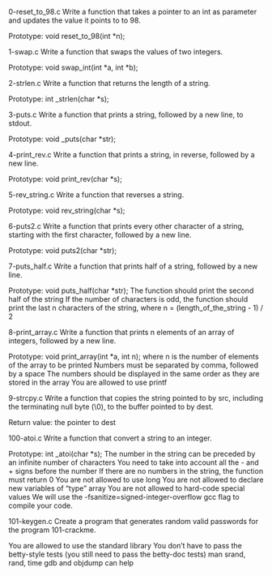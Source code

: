 0-reset_to_98.c Write a function that takes a pointer to an int as parameter and updates the value it points to to 98.

Prototype: void reset_to_98(int *n);

1-swap.c Write a function that swaps the values of two integers.

Prototype: void swap_int(int *a, int *b);

2-strlen.c Write a function that returns the length of a string.

Prototype: int _strlen(char *s);

3-puts.c Write a function that prints a string, followed by a new line, to stdout.

Prototype: void _puts(char *str);

4-print_rev.c Write a function that prints a string, in reverse, followed by a new line.

Prototype: void print_rev(char *s);

5-rev_string.c Write a function that reverses a string.

Prototype: void rev_string(char *s);

6-puts2.c Write a function that prints every other character of a string, starting with the first character, followed by a new line.

Prototype: void puts2(char *str);

7-puts_half.c Write a function that prints half of a string, followed by a new line.

Prototype: void puts_half(char *str);
The function should print the second half of the string
If the number of characters is odd, the function should print the last n characters of the string, where n = (length_of_the_string - 1) / 2

8-print_array.c Write a function that prints n elements of an array of integers, followed by a new line.

Prototype: void print_array(int *a, int n);
where n is the number of elements of the array to be printed
Numbers must be separated by comma, followed by a space
The numbers should be displayed in the same order as they are stored in the array
You are allowed to use printf

9-strcpy.c Write a function that copies the string pointed to by src, including the terminating null byte (\0), to the buffer pointed to by dest.

Return value: the pointer to dest

100-atoi.c Write a function that convert a string to an integer.

Prototype: int _atoi(char *s);
The number in the string can be preceded by an infinite number of characters
You need to take into account all the - and + signs before the number
If there are no numbers in the string, the function must return 0
You are not allowed to use long
You are not allowed to declare new variables of “type” array
You are not allowed to hard-code special values
We will use the -fsanitize=signed-integer-overflow gcc flag to compile your code.

101-keygen.c Create a program that generates random valid passwords for the program 101-crackme.

You are allowed to use the standard library
You don’t have to pass the betty-style tests (you still need to pass the betty-doc tests)
	man srand, rand, time
	gdb and objdump can help

